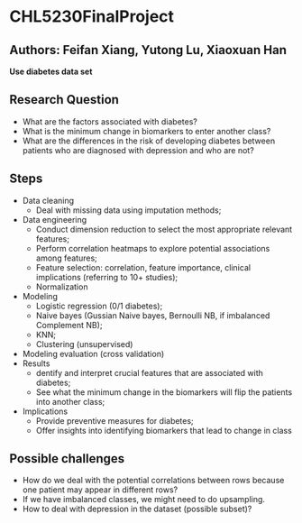 # CHL5230FinalProject
## Authors: Feifan Xiang, Yutong Lu, Xiaoxuan Han


**Use diabetes data set**


## Research Question
- What are the factors associated with diabetes?
- What is the minimum change in biomarkers to enter another class?
- What are the differences in the risk of developing diabetes between patients who are diagnosed with depression and who are not? 


## Steps
- Data cleaning
  - Deal with missing data using imputation methods;
- Data engineering 
  - Conduct dimension reduction to select the most appropriate relevant features;
  - Perform correlation heatmaps to explore potential associations among features; 
  - Feature selection: correlation, feature importance, clinical implications (referring to 10+ studies);
  - Normalization
- Modeling
  -  Logistic regression (0/1 diabetes);
  -  Naive bayes (Gussian Naive bayes, Bernoulli NB, if imbalanced Complement NB);
  - KNN;
  -  Clustering (unsupervised)
-  Modeling evaluation (cross validation)
-  Results
    -  dentify and interpret crucial features that are associated with diabetes;
    -  See what the minimum change in the biomarkers will flip the patients into another class;
-  Implications
    -  Provide preventive measures for diabetes;
    -  Offer insights into identifying biomarkers that lead to change in class 


## Possible challenges
-  How do we deal with the potential correlations between rows because one patient may appear in different rows?
-  If we have imbalanced classes, we might need to do upsampling.
-  How to deal with depression in the dataset (possible subset)?


